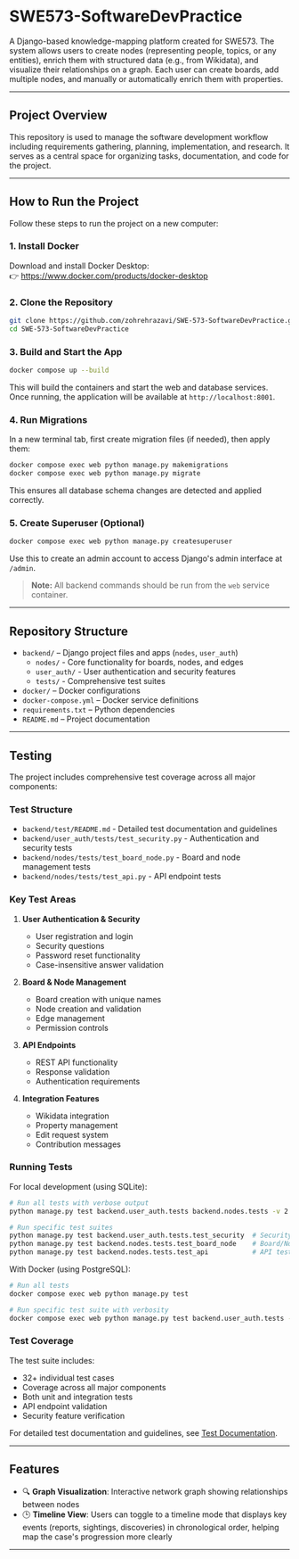 # SWE573-SoftwareDevPractice

A Django-based knowledge-mapping platform created for SWE573. The system allows users to create nodes (representing people, topics, or any entities), enrich them with structured data (e.g., from Wikidata), and visualize their relationships on a graph. Each user can create boards, add multiple nodes, and manually or automatically enrich them with properties.

---

## Project Overview

This repository is used to manage the software development workflow including requirements gathering, planning, implementation, and research. It serves as a central space for organizing tasks, documentation, and code for the project.

---

## How to Run the Project

Follow these steps to run the project on a new computer:

### 1. Install Docker

Download and install Docker Desktop:  
👉 https://www.docker.com/products/docker-desktop

### 2. Clone the Repository

```bash
git clone https://github.com/zohrehrazavi/SWE-573-SoftwareDevPractice.git
cd SWE-573-SoftwareDevPractice
```

### 3. Build and Start the App

```bash
docker compose up --build
```

This will build the containers and start the web and database services. Once running, the application will be available at `http://localhost:8001`.

### 4. Run Migrations

In a new terminal tab, first create migration files (if needed), then apply them:

```bash
docker compose exec web python manage.py makemigrations
docker compose exec web python manage.py migrate
```

This ensures all database schema changes are detected and applied correctly.

### 5. Create Superuser (Optional)

```bash
docker compose exec web python manage.py createsuperuser
```

Use this to create an admin account to access Django's admin interface at `/admin`.

> **Note:** All backend commands should be run from the `web` service container.

---

## Repository Structure

- `backend/` – Django project files and apps (`nodes`, `user_auth`)
  - `nodes/` - Core functionality for boards, nodes, and edges
  - `user_auth/` - User authentication and security features
  - `tests/` - Comprehensive test suites
- `docker/` – Docker configurations
- `docker-compose.yml` – Docker service definitions
- `requirements.txt` – Python dependencies
- `README.md` – Project documentation

---

## Testing

The project includes comprehensive test coverage across all major components:

### Test Structure

- `backend/test/README.md` - Detailed test documentation and guidelines
- `backend/user_auth/tests/test_security.py` - Authentication and security tests
- `backend/nodes/tests/test_board_node.py` - Board and node management tests
- `backend/nodes/tests/test_api.py` - API endpoint tests

### Key Test Areas

1. **User Authentication & Security**

   - User registration and login
   - Security questions
   - Password reset functionality
   - Case-insensitive answer validation

2. **Board & Node Management**

   - Board creation with unique names
   - Node creation and validation
   - Edge management
   - Permission controls

3. **API Endpoints**

   - REST API functionality
   - Response validation
   - Authentication requirements

4. **Integration Features**
   - Wikidata integration
   - Property management
   - Edit request system
   - Contribution messages

### Running Tests

For local development (using SQLite):

```bash
# Run all tests with verbose output
python manage.py test backend.user_auth.tests backend.nodes.tests -v 2

# Run specific test suites
python manage.py test backend.user_auth.tests.test_security  # Security tests
python manage.py test backend.nodes.tests.test_board_node    # Board/Node tests
python manage.py test backend.nodes.tests.test_api           # API tests
```

With Docker (using PostgreSQL):

```bash
# Run all tests
docker compose exec web python manage.py test

# Run specific test suite with verbosity
docker compose exec web python manage.py test backend.user_auth.tests -v 2
```

### Test Coverage

The test suite includes:

- 32+ individual test cases
- Coverage across all major components
- Both unit and integration tests
- API endpoint validation
- Security feature verification

For detailed test documentation and guidelines, see [Test Documentation](backend/test/README.md).

---

## Features

- 🔍 **Graph Visualization**: Interactive network graph showing relationships between nodes
- 🕒 **Timeline View**: Users can toggle to a timeline mode that displays key events (reports, sightings, discoveries) in chronological order, helping map the case's progression more clearly

---
